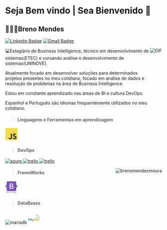 #  Seja Bem vindo | Sea Bienvenido 👋

## 👨🏻‍💻Breno Mendes

[![Linkedin Badge](https://img.shields.io/badge/-LinkedIn-blue?style=flat-square&logo=Linkedin&logoColor=white&link=https://www.linkedin.com/in/brenomendesmoura/)](https://www.linkedin.com/in/brenomendesmoura/)
[![Gmail Badge](https://img.shields.io/badge/-Gmail-c14438?style=flat-square&logo=Gmail&logoColor=white&link=mailto:bmoura.profissional@gmail.com)](mailto:bmoura.profissional@gmail.com)

<img align="right" alt="GIF" height="160px" src="https://media.giphy.com/media/3o7aCTQr3cdC1bXWi4/giphy.gif"/>

💻Estagiário de Business Intelligence, técnico em desenvolvimento de sistemas(ETEC) e cursando análise e desenvolvimento de sistemas(UNINOVE). 

Atualmente focado em desenvolver soluções para determinados projetos presentes no meu cotidiano, focado em análise de dados e resolução de problemas na área de Business Intelligence.

Estou em constante aprendizado nas áreas de BI e cultura DevOps. 

Espanhol e Português são idiomas frequentemente utilizados no meu cotidiano.





> #### Linguagens e Ferramentas em aprendizagem
<p align="left"><a href="https://developer.mozilla.org/en-US/docs/Web/JavaScript" target="_blank"> <img src="https://raw.githubusercontent.com/devicons/devicon/master/icons/javascript/javascript-original.svg" alt="javascript" width="40" height="40"/> </a> <a href="https://mariadb.org/" target="_blank"></a></p>
 

> #### DevOps
<p align="left">
 
 <a href="https://azure.microsoft.com/en-in/" target="_blank"> <img src="https://www.vectorlogo.zone/logos/microsoft_azure/microsoft_azure-icon.svg" alt="azure" width="40" height="40"/> 
 </a>
 <a href="https://trello.com" target="_blank"> <img src="https://www.vectorlogo.zone/logos/trello/trello-icon.svg" alt="trello" width="40" height="40"/> 
 </a> 
  </a>
 <a href="https://www.notion.so/" target="_blank"> <img src="https://icons8.com/icon/nvtEH6DpqruC/notion" alt="trello" width="40" height="40"/> 
 </a> 
</p>

 <p>
 <img align="right" src="https://github-readme-stats.vercel.app/api/top-langs?username=brenomendesmoura&show_icons=true&locale=en&layout=compact"      alt="brenomendesmoura" />
</p>

> #### FrameWorks
<p align="left"><a href="https://getbootstrap.com" target="_blank"> <img src="https://raw.githubusercontent.com/devicons/devicon/master/icons/bootstrap/bootstrap-plain-wordmark.svg" alt="bootstrap" width="40" height="40"/> </a></p>

> #### DataBases
<p align="left"><img src="https://www.vectorlogo.zone/logos/mariadb/mariadb-icon.svg" alt="mariadb" width="40" height="40"/> </a>  <a href="https://www.mysql.com/" target="_blank"> <img src="https://raw.githubusercontent.com/devicons/devicon/master/icons/mysql/mysql-original-wordmark.svg" alt="mysql" width="40" height="40"/> </a></p>




<br>


